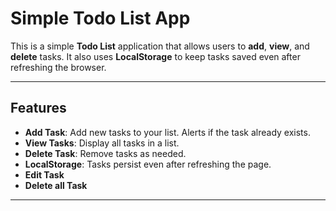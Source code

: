 # Simple Todo List App

This is a simple **Todo List** application that allows users to **add**, **view**, and **delete** tasks. It also uses **LocalStorage** to keep tasks saved even after refreshing the browser.  

---

## Features

- **Add Task**: Add new tasks to your list. Alerts if the task already exists.  
- **View Tasks**: Display all tasks in a list.  
- **Delete Task**: Remove tasks as needed.  
- **LocalStorage**: Tasks persist even after refreshing the page.  
- **Edit Task**
- **Delete all Task**


---

